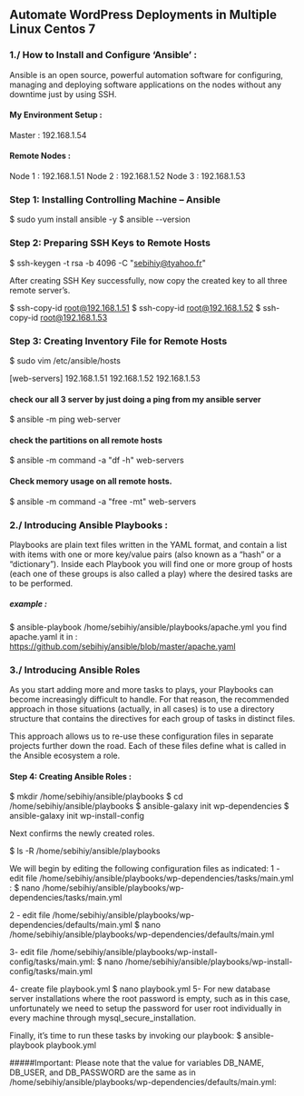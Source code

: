 ## Automate WordPress Deployments in Multiple Linux Centos 7

### 1./ How to Install and Configure ‘Ansible’ :
Ansible is an open source, powerful automation software for configuring, managing and deploying software applications on the nodes without any downtime just by using SSH.

#### My Environment Setup :
Master : 192.168.1.54

#### Remote Nodes :
Node 1 : 192.168.1.51
Node 2 : 192.168.1.52
Node 3 : 192.168.1.53

### Step 1: Installing Controlling Machine – Ansible
$ sudo yum install ansible -y
$ ansible --version

### Step 2: Preparing SSH Keys to Remote Hosts
$ ssh-keygen -t rsa -b 4096 -C "sebihiy@tyahoo.fr"

After creating SSH Key successfully, now copy the created key to all three remote server’s.

$ ssh-copy-id root@192.168.1.51
$ ssh-copy-id root@192.168.1.52
$ ssh-copy-id root@192.168.1.53

### Step 3: Creating Inventory File for Remote Hosts
$ sudo vim /etc/ansible/hosts

[web-servers]
192.168.1.51
192.168.1.52
192.168.1.53

#### check our all 3 server by just doing a ping from my ansible server
$ ansible -m ping web-server

#### check the partitions on all remote hosts
$ ansible -m command -a "df -h" web-servers

#### Check memory usage on all remote hosts.
$ ansible -m command -a "free -mt" web-servers

### 2./  Introducing Ansible Playbooks :

Playbooks are plain text files written in the YAML format, and contain a list with items with one or more key/value pairs (also known as a “hash” or a “dictionary”). Inside each Playbook you will find one or more group of hosts (each one of these groups is also called a play) where the desired tasks are to be performed.

##### example : 

$ ansible-playbook /home/sebihiy/ansible/playbooks/apache.yml
you find apache.yaml  it in : https://github.com/sebihiy/ansible/blob/master/apache.yaml

### 3./ Introducing Ansible Roles

As you start adding more and more tasks to plays, your Playbooks can become increasingly difficult to handle. For that reason, the recommended approach in those situations (actually, in all cases) is to use a directory structure that contains the directives for each group of tasks in distinct files.

This approach allows us to re-use these configuration files in separate projects further down the road. Each of these files define what is called in the Ansible ecosystem a role.

#### Step 4: Creating Ansible Roles : 

$ mkdir /home/sebihiy/ansible/playbooks
$ cd /home/sebihiy/ansible/playbooks
$ ansible-galaxy init wp-dependencies
$ ansible-galaxy init wp-install-config

Next confirms the newly created roles.

$ ls -R /home/sebihiy/ansible/playbooks

We will begin by editing the following configuration files as indicated:
1 - edit file  /home/sebihiy/ansible/playbooks/wp-dependencies/tasks/main.yml : 
$ nano /home/sebihiy/ansible/playbooks/wp-dependencies/tasks/main.yml

2 - edit file /home/sebihiy/ansible/playbooks/wp-dependencies/defaults/main.yml
$ nano /home/sebihiy/ansible/playbooks/wp-dependencies/defaults/main.yml

3- edit file /home/sebihiy/ansible/playbooks/wp-install-config/tasks/main.yml:
$ nano /home/sebihiy/ansible/playbooks/wp-install-config/tasks/main.yml

4- create file playbook.yml
$ nano  playbook.yml
5- For new database server installations where the root password is empty, such as in this case, unfortunately we need to setup the password for user root individually in every machine through mysql_secure_installation.

Finally, it’s time to run these tasks by invoking our playbook:
$ ansible-playbook playbook.yml

#####Important: 
Please note that the value for variables DB_NAME, DB_USER, and DB_PASSWORD are the same as in /home/sebihiy/ansible/playbooks/wp-dependencies/defaults/main.yml:











